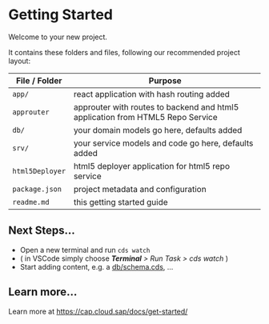 # Getting Started

Welcome to your new project.

It contains these folders and files, following our recommended project layout:

| File / Folder   | Purpose                                                                        |
| --------------- | ------------------------------------------------------------------------------ |
| `app/`          | react application with hash routing added                                      |
| `approuter`     | approuter with routes to backend and html5 application from HTML5 Repo Service |
| `db/`           | your domain models go here, defaults added                                     |
| `srv/`          | your service models and code go here, defaults added                           |
| `html5Deployer` | html5 deployer application for html5 repo service                              |
| `package.json`  | project metadata and configuration                                             |
| `readme.md`     | this getting started guide                                                     |

## Next Steps...

- Open a new terminal and run `cds watch`
- ( in VSCode simply choose _**Terminal** > Run Task > cds watch_ )
- Start adding content, e.g. a [db/schema.cds](db/schema.cds), ...

## Learn more...

Learn more at https://cap.cloud.sap/docs/get-started/
